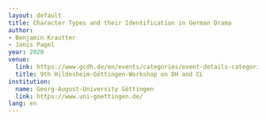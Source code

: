```yaml
---
layout: default
title: Character Types and their Identification in German Drama
author:
- Benjamin Krautter
- Janis Pagel
year: 2020
venue:
  link: https://www.gcdh.de/en/events/categories/event-details-categories/?tx_news_pi1%5Bnews%5D=92&tx_news_pi1%5Bcontroller%5D=News&tx_news_pi1%5Baction%5D=detail&cHash=7c6360cce0cb5368f1eb19532e3316a8
  title: 9th Hildesheim-Göttingen-Workshop on DH and CL
institution:
  name: Georg-August-University Göttingen
  link: https://www.uni-goettingen.de/
lang: en
---
```

